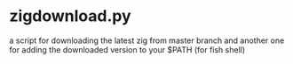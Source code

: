 # zigdownload.py
a script for downloading the latest zig from master branch and another one for adding the downloaded version to your $PATH (for fish shell)
